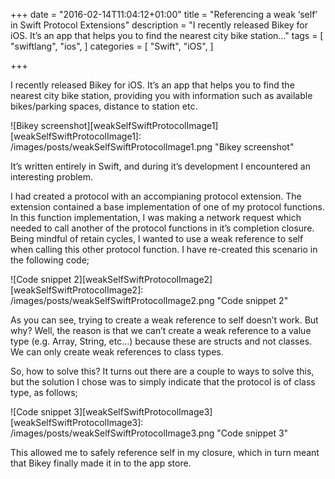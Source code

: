 +++
date = "2016-02-14T11:04:12+01:00"
title = "Referencing a weak ‘self’ in Swift Protocol Extensions"
description = "I recently released Bikey for iOS. It’s an app that helps you to find the nearest city bike station..."
tags = [
    "swiftlang",
    "ios",
]
categories = [
    "Swift",
    "iOS",
]

+++

I recently released Bikey for iOS. It’s an app that helps you to find the nearest city bike station, providing you with information such as available bikes/parking spaces, distance to station etc.

![Bikey screenshot][weakSelfSwiftProtocolImage1]
[weakSelfSwiftProtocolImage1]: /images/posts/weakSelfSwiftProtocolImage1.png "Bikey screenshot"

It’s written entirely in Swift, and during it’s development I encountered an interesting problem.

I had created a protocol with an accompianing protocol extension. The extension contained a base implementation of one of my protocol functions. In this function implementation, I was making a network request which needed to call another of the protocol functions in it’s completion closure. Being mindful of retain cycles, I wanted to use a weak reference to self when calling this other protocol function. I have re-created this scenario in the following code;

![Code snippet 2][weakSelfSwiftProtocolImage2]
[weakSelfSwiftProtocolImage2]: /images/posts/weakSelfSwiftProtocolImage2.png "Code snippet 2"

As you can see, trying to create a weak reference to self doesn’t work. But why? Well, the reason is that we can’t create a weak reference to a value type (e.g. Array, String, etc…) because these are structs and not classes. We can only create weak references to class types.

So, how to solve this? It turns out there are a couple to ways to solve this, but the solution I chose was to simply indicate that the protocol is of class type, as follows;

![Code snippet 3][weakSelfSwiftProtocolImage3]
[weakSelfSwiftProtocolImage3]: /images/posts/weakSelfSwiftProtocolImage3.png "Code snippet 3"

This allowed me to safely reference self in my closure, which in turn meant that Bikey finally made it in to the app store.
